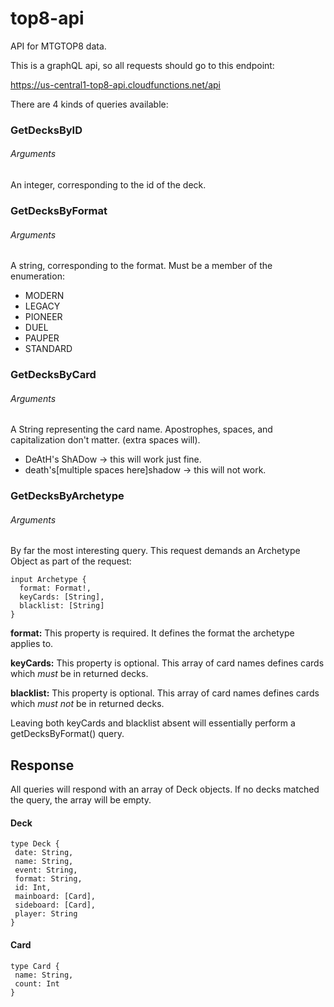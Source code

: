 # top8-api
API for MTGTOP8 data.

This is a graphQL api, so all requests should go to this endpoint:

https://us-central1-top8-api.cloudfunctions.net/api

There are 4 kinds of queries available:

### GetDecksByID
###### Arguments
An integer, corresponding to the id of the deck.

### GetDecksByFormat
###### Arguments
A string, corresponding to the format. Must be a member of the enumeration:

 *  MODERN
 *  LEGACY
 *  PIONEER
 *  DUEL
 *  PAUPER
 *  STANDARD

### GetDecksByCard
###### Arguments
A String representing the card name. Apostrophes, spaces, and capitalization don't matter. (extra spaces will).

* DeAtH's ShADow      -> this will work just fine.
* death's[multiple spaces here]shadow   -> this will not work.

### GetDecksByArchetype
###### Arguments
By far the most interesting query. This request demands an Archetype Object as part of the request:

    input Archetype {
      format: Format!,
      keyCards: [String],
      blacklist: [String]
    }
     
 **format:** This property is required. It defines the format the archetype applies to.
 
 **keyCards:** This property is optional. This array of card names defines cards which *must* be in returned decks.
 
 **blacklist:** This property is optional. This array of card names defines cards which *must not* be in returned decks.
 
 
 Leaving both keyCards and blacklist absent will essentially perform a getDecksByFormat() query.

## Response

All queries will respond with an array of Deck objects. If no decks matched the query, the array will be empty.

#### Deck

    type Deck {
     date: String,
     name: String,
     event: String,
     format: String,
     id: Int,
     mainboard: [Card],
     sideboard: [Card],
     player: String
    }

#### Card

    type Card {
     name: String,
     count: Int
    }
